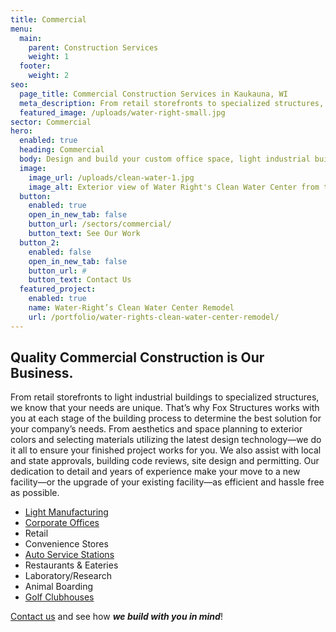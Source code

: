 ```yaml
---
title: Commercial
menu:
  main:
    parent: Construction Services
    weight: 1
  footer:
    weight: 2
seo:
  page_title: Commercial Construction Services in Kaukauna, WI
  meta_description: From retail storefronts to specialized structures, we know that your needs are unique. Learn how we can build the best solution for your company’s needs.
  featured_image: /uploads/water-right-small.jpg
sector: Commercial
hero: 
  enabled: true
  heading: Commercial
  body: Design and build your custom office space, light industrial building, mini-warehouse or other commercial structure.
  image: 
    image_url: /uploads/clean-water-1.jpg
    image_alt: Exterior view of Water Right's Clean Water Center from their parking lot
  button:
    enabled: true
    open_in_new_tab: false
    button_url: /sectors/commercial/
    button_text: See Our Work
  button_2:
    enabled: false
    open_in_new_tab: false
    button_url: #
    button_text: Contact Us
  featured_project: 
    enabled: true
    name: Water-Right’s Clean Water Center Remodel
    url: /portfolio/water-rights-clean-water-center-remodel/
---
```


## Quality Commercial Construction is Our Business.

From retail storefronts to light industrial buildings to specialized structures, we know that your needs are unique. That’s why Fox Structures works with you at each stage of the building process to determine the best solution for your company’s needs. From aesthetics and space planning to exterior colors and selecting materials utilizing the latest design technology—we do it all to ensure your finished project works for you. We also assist with local and state approvals, building code reviews, site design and permitting. Our dedication to detail and years of experience make your move to a new facility—or the upgrade of your existing facility—as efficient and hassle free as possible.

 - [Light Manufacturing](/portfolio/c3-corporation-remodel/)
 - [Corporate Offices](/construction-services/commercial/office-buildings/)
 - Retail
 - Convenience Stores
 - [Auto Service Stations](/portfolio/cartech-auto-repair/)
 - Restaurants & Eateries
 - Laboratory/Research
 - Animal Boarding
 - [Golf Clubhouses](/portfolio/the-oaks-golf-course/)

[Contact us](/contact/) and see how **_we build with you in mind_**!
